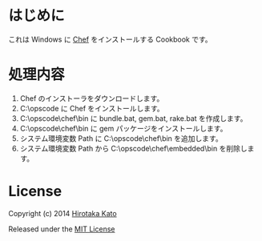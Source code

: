 # はじめに

これは Windows に
[Chef](http://www.getchef.com/chef/)
をインストールする Cookbook です。

# 処理内容

1. Chef のインストーラをダウンロードします。
2. C:\opscode に Chef をインストールします。
3. C:\opscode\chef\bin に bundle.bat, gem.bat, rake.bat を作成します。
4. C:\opscode\chef\bin に gem パッケージをインストールします。
5. システム環境変数 Path に C:\opscode\chef\bin を追加します。
6. システム環境変数 Path から C:\opscode\chef\embedded\bin を削除します。

# License

Copyright (c) 2014 [Hirotaka Kato](https://github.com/HirotakaKato/windows-cookbooks)

Released under the [MIT License](http://opensource.org/licenses/mit-license.php)
